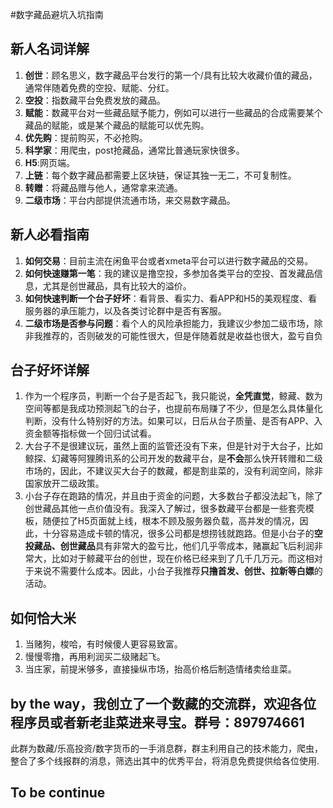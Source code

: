 #数字藏品避坑入坑指南
## 新人名词详解

1. **创世**：顾名思义，数字藏品平台发行的第一个/具有比较大收藏价值的藏品，通常伴随着免费的空投、赋能、分红。
2. **空投**：指数藏平台免费发放的藏品。
3. **赋能**：数藏平台对一些藏品赋予能力，例如可以进行一些藏品的合成需要某个藏品的赋能，或是某个藏品的赋能可以优先购。
4. **优先购**：提前购买，不必抢购。
5. **科学家**：用爬虫，post抢藏品，通常比普通玩家快很多。
6. **H5**:网页端。
7. **上链**：每个数字藏品都需要上区块链，保证其独一无二，不可复制性。
8. **转赠**：将藏品赠与他人，通常拿来流通。
9. **二级市场**：平台内部提供流通市场，来交易数字藏品。
## 新人必看指南
1. **如何交易**：目前主流在闲鱼平台或者xmeta平台可以进行数字藏品的交易。
2. **如何快速赚第一笔**：我的建议是撸空投，多参加各类平台的空投、首发藏品信息，尤其是创世藏品，具有比较大的溢价。
3. **如何快速判断一个台子好坏**：看背景、看实力、看APP和H5的美观程度、看服务器的承压能力，以及各类讨论群中是否有客服。
4. **二级市场是否参与问题**：看个人的风险承担能力，我建议少参加二级市场，除非我推荐的，否则破发的可能性很大，但是伴随着就是收益也很大，盈亏自负
## 台子好坏详解
1. 作为一个程序员，判断一个台子是否起飞，我只能说，**全凭直觉**，鲸藏、数为空间等都是我成功预测起飞的台子，也提前布局赚了不少，但是怎么具体量化判断，没有什么特别好的方法。如果可以，日后从台子质量、是否有APP、入资金额等指标做一个回归试试看。
2. 大台子不是很建议玩，虽然上面的监管还没有下来，但是针对于大台子，比如鲸探、幻藏等阿狸腾讯系的公司开发的数藏平台，是**不会**那么快开转赠和二级市场的，因此，不建议买大台子的数藏，都是割韭菜的，没有利润空间，除非国家放开二级政策。
3. 小台子存在跑路的情况，并且由于资金的问题，大多数台子都没法起飞，除了创世藏品其他一点价值没有。我深入了解过，很多数藏平台都是一些套壳模板，随便拉了H5页面就上线，根本不顾及服务器负载，高并发的情况，因此，十分容易造成卡顿的情况，很多公司都是想捞钱就跑路。但是小台子的**空投藏品、创世藏品**具有非常大的盈亏比，他们几乎零成本，赌赢起飞后利润非常大，比如对于鲸藏平台的创世，现在价格已经来到了几千几万元。而这相对于来说不需要什么成本。因此，小台子我推荐**只撸首发、创世、拉新等白嫖**的活动。

## 如何恰大米
1. 当赌狗，梭哈，有时候傻人更容易致富。
2. 慢慢零撸，再用利润买二级赌起飞。
3. 当庄家，前提米够多，直接操纵市场，抬高价格后制造情绪卖给韭菜。
## by the way，我创立了一个数藏的交流群，欢迎各位程序员或者新老韭菜进来寻宝。群号：897974661<br>  
此群为数藏/乐高投资/数字货币的一手消息群，群主利用自己的技术能力，爬虫，整合了多个线报群的消息，筛选出其中的优秀平台，将消息免费提供给各位使用.
## To be continue
